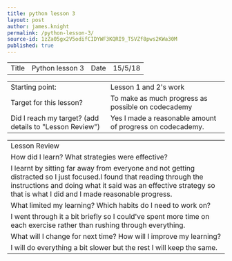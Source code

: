 ```yaml
---
title: python lesson 3
layout: post
author: james.knight
permalink: /python-lesson-3/
source-id: 1zZa05gx2V5odifCIDYWF3KQRI9_TSVZf8pws2KWa30M
published: true
---
```

<table>
  <tr>
    <td>Title</td>
    <td>Python lesson 3</td>
    <td>Date</td>
    <td>15/5/18</td>
  </tr>
</table>


<table>
  <tr>
    <td>Starting point:</td>
    <td>Lesson 1 and 2's work</td>
  </tr>
  <tr>
    <td>Target for this lesson?</td>
    <td>To make as much progress as possible on codecademy</td>
  </tr>
  <tr>
    <td>Did I reach my target? 
(add details to "Lesson Review")</td>
    <td>Yes I made a reasonable amount of progress on codecademy.</td>
  </tr>
</table>


<table>
  <tr>
    <td>Lesson Review</td>
  </tr>
  <tr>
    <td>How did I learn? What strategies were effective? </td>
  </tr>
  <tr>
    <td>I learnt by sitting far away from everyone and not getting distracted so I just focused.I found that reading through the instructions and doing what it said was an effective strategy so that is what I did and I made reasonable progress.</td>
  </tr>
  <tr>
    <td>What limited my learning? Which habits do I need to work on? </td>
  </tr>
  <tr>
    <td>I went through it a bit briefly so I could've spent more time on each exercise rather than rushing through everything.</td>
  </tr>
  <tr>
    <td>What will I change for next time? How will I improve my learning?</td>
  </tr>
  <tr>
    <td>I will do everything a bit slower but the rest I will keep the same.</td>
  </tr>
</table>


